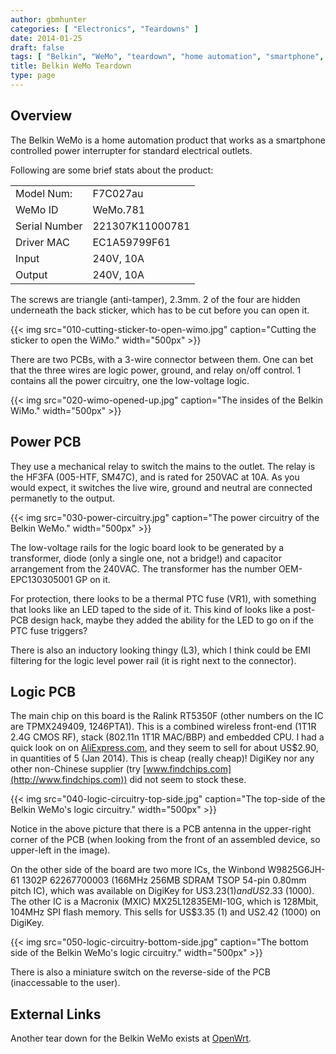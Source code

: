 ```yaml
---
author: gbmhunter
categories: [ "Electronics", "Teardowns" ]
date: 2014-01-25
draft: false
tags: [ "Belkin", "WeMo", "teardown", "home automation", "smartphone", "circuit" ]
title: Belkin WeMo Teardown
type: page
---
```


## Overview

The Belkin WeMo is a home automation product that works as a smartphone controlled power interrupter for standard electrical outlets.

Following are some brief stats about the product:

<table>
<tbody>
<tr>
<td>Model Num:</td>
<td>F7C027au</td>
</tr>
<tr>
<td>WeMo ID</td>
<td>WeMo.781</td>
</tr>
<tr>
<td>Serial Number</td>
<td>221307K11000781</td>
</tr>
<tr>
<td>Driver MAC</td>
<td>EC1A59799F61</td>
</tr>
<tr>
<td>Input</td>
<td>240V, 10A</td>
</tr>
<tr>
<td>Output</td>
<td>240V, 10A</td>
</tr>
</tbody>
</table>

The screws are triangle (anti-tamper), 2.3mm. 2 of the four are hidden underneath the back sticker, which has to be cut before you can open it.

{{< img src="010-cutting-sticker-to-open-wimo.jpg" caption="Cutting the sticker to open the WiMo." width="500px" >}}

There are two PCBs, with a 3-wire connector between them. One can bet that the three wires are logic power, ground, and relay on/off control. 1 contains all the power circuitry, one the low-voltage logic.

{{< img src="020-wimo-opened-up.jpg" caption="The insides of the Belkin WiMo." width="500px" >}}

## Power PCB

They use a mechanical relay to switch the mains to the outlet. The relay is the HF3FA (005-HTF, SM47C), and is rated for 250VAC at 10A. As you would expect, it switches the live wire, ground and neutral are connected permanetly to the output.

{{< img src="030-power-circuitry.jpg" caption="The power circuitry of the Belkin WeMo." width="500px" >}}

The low-voltage rails for the logic board look to be generated by a transformer, diode (only a single one, not a bridge!) and capacitor arrangement from the 240VAC. The transformer has the number OEM-EPC130305001 GP on it.

For protection, there looks to be a thermal PTC fuse (VR1), with something that looks like an LED taped to the side of it. This kind of looks like a post-PCB design hack, maybe they added the ability for the LED to go on if the PTC fuse triggers?

There is also an inductory looking thingy (L3), which I think could be EMI filtering for the logic level power rail (it is right next to the connector).

## Logic PCB

The main chip on this board is the Ralink RT5350F (other numbers on the IC are TPMX249409, 1246PTA1). This is a combined wireless front-end (1T1R 2.4G CMOS RF), stack (802.11n 1T1R MAC/BBP) and embedded CPU. I had a quick look on on [AliExpress.com](http://www.aliexpress.com/), and they seem to sell for about US$2.90, in quantities of 5 (Jan 2014). This is cheap (really cheap)! DigiKey nor any other non-Chinese supplier (try [www.findchips.com](http://www.findchips.com)) did not seem to stock these.

{{< img src="040-logic-circuitry-top-side.jpg" caption="The top-side of the Belkin WeMo's logic circuitry." width="500px" >}}

Notice in the above picture that there is a PCB antenna in the upper-right corner of the PCB (when looking from the front of an assembled device, so upper-left in the image).

On the other side of the board are two more ICs, the Winbond W9825G6JH-61 1302P 62267700003 (166MHz 256MB SDRAM TSOP 54-pin 0.80mm pitch IC), which was available on DigiKey for US$3.23 (1) and US$2.33 (1000). The other IC is a Macronix (MXIC) MX25L12835EMI-10G, which is 128Mbit, 104MHz SPI flash memory. This sells for US$3.35 (1) and US2.42 (1000) on DigiKey.

{{< img src="050-logic-circuitry-bottom-side.jpg" caption="The bottom side of the Belkin WeMo's logic circuitry." width="500px" >}}

There is also a miniature switch on the reverse-side of the PCB (inaccessable to the user).

## External Links

Another tear down for the Belkin WeMo exists at [OpenWrt](http://wiki.openwrt.org/toh/belkin/f7c027).
